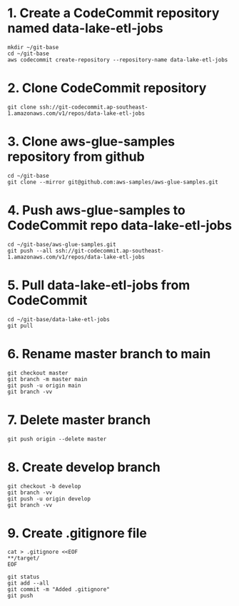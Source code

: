 # 1. Create a CodeCommit repository named data-lake-etl-jobs
```
mkdir ~/git-base
cd ~/git-base
aws codecommit create-repository --repository-name data-lake-etl-jobs
```

# 2. Clone CodeCommit repository
```
git clone ssh://git-codecommit.ap-southeast-1.amazonaws.com/v1/repos/data-lake-etl-jobs
```


# 3. Clone aws-glue-samples repository from github
```
cd ~/git-base
git clone --mirror git@github.com:aws-samples/aws-glue-samples.git
```

# 4. Push aws-glue-samples to CodeCommit repo data-lake-etl-jobs
```
cd ~/git-base/aws-glue-samples.git
git push --all ssh://git-codecommit.ap-southeast-1.amazonaws.com/v1/repos/data-lake-etl-jobs
```

# 5. Pull data-lake-etl-jobs from CodeCommit
```
cd ~/git-base/data-lake-etl-jobs
git pull
```

# 6. Rename master branch to main
```
git checkout master
git branch -m master main
git push -u origin main
git branch -vv
```

# 7. Delete master branch
```
git push origin --delete master
```

# 8. Create develop branch
```
git checkout -b develop
git branch -vv
git push -u origin develop
git branch -vv
```
# 9. Create .gitignore file
```
cat > .gitignore <<EOF
**/target/
EOF

git status
git add --all
git commit -m "Added .gitignore"
git push
```
